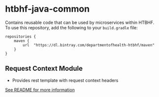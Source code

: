 # htbhf-java-common
Contains reusable code that can be used by microservices within HTBHF. To use this repository, add
the following to your `build.gradle` file:
```
repositories {
    maven {
        url  "https://dl.bintray.com/departmentofhealth-htbhf/maven" 
    }
}
```

## Request Context Module

- Provides rest template with request context headers

[See README for more information](./request_context/README.md)
